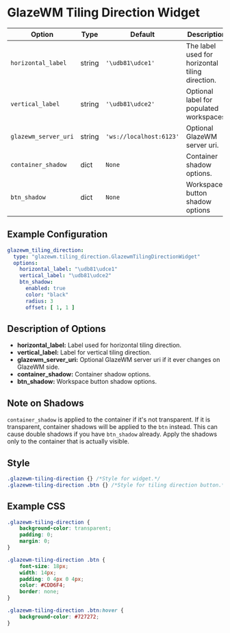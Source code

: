 # GlazeWM Tiling Direction Widget
| Option               | Type   | Default                 | Description                                     |
|----------------------|--------|-------------------------|-------------------------------------------------|
| `horizontal_label`   | string | `'\udb81\udce1'`        | The label used for horizontal tiling direction. |
| `vertical_label`     | string | `'\udb81\udce2'`        | Optional label for populated workspaces.        |
| `glazewm_server_uri` | string | `'ws://localhost:6123'` | Optional GlazeWM server uri.                    |
| `container_shadow`   | dict   | `None`                  | Container shadow options.                       |
| `btn_shadow`         | dict   | `None`                  | Workspace button shadow options                 |

## Example Configuration

```yaml
glazewm_tiling_direction:
  type: "glazewm.tiling_direction.GlazewmTilingDirectionWidget"
  options:
    horizontal_label: "\udb81\udce1"
    vertical_label: "\udb81\udce2"
    btn_shadow:
      enabled: true
      color: "black"
      radius: 3
      offset: [ 1, 1 ]
```

## Description of Options
- **horizontal_label:** Label used for horizontal tiling direction.
- **vertical_label:** Label for vertical tiling direction.
- **glazewm_server_uri:** Optional GlazeWM server uri if it ever changes on GlazeWM side.
- **container_shadow:** Container shadow options.
- **btn_shadow:** Workspace button shadow options.

## Note on Shadows
`container_shadow` is applied to the container if it's not transparent.
If it is transparent, container shadows will be applied to the `btn` instead.
This can cause double shadows if you have `btn_shadow` already.
Apply the shadows only to the container that is actually visible.

## Style
```css
.glazewm-tiling-direction {} /*Style for widget.*/
.glazewm-tiling-direction .btn {} /*Style for tiling direction button.*/
```

## Example CSS
```css
.glazewm-tiling-direction {
    background-color: transparent;
    padding: 0;
    margin: 0;
}

.glazewm-tiling-direction .btn {
    font-size: 18px;
    width: 14px;
    padding: 0 4px 0 4px;
    color: #CDD6F4;
    border: none;
}

.glazewm-tiling-direction .btn:hover {
    background-color: #727272;
}
```
